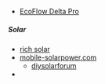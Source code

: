 - [EcoFlow Delta Pro](https://us.ecoflow.com/products/delta-pro-portable-power-station)


##### Solar
- [rich solar](https://richsolar.com/)
- [mobile-solarpower.com](https://www.mobile-solarpower.com/)
	- [diysolarforum](https://diysolarforum.com/)
- 